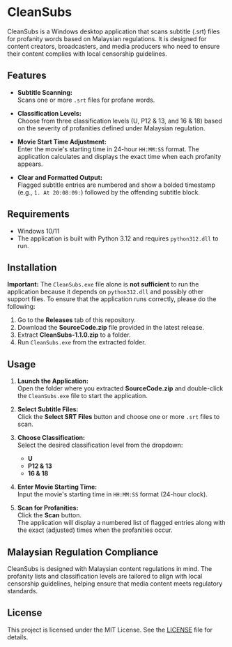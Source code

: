# CleanSubs

CleanSubs is a Windows desktop application that scans subtitle (.srt) files for profanity words based on Malaysian regulations. It is designed for content creators, broadcasters, and media producers who need to ensure their content complies with local censorship guidelines.

## Features

- **Subtitle Scanning:**  
  Scans one or more `.srt` files for profane words.

- **Classification Levels:**  
  Choose from three classification levels (U, P12 & 13, and 16 & 18) based on the severity of profanities defined under Malaysian regulation.

- **Movie Start Time Adjustment:**  
  Enter the movie's starting time in 24-hour `HH:MM:SS` format. The application calculates and displays the exact time when each profanity appears.

- **Clear and Formatted Output:**  
  Flagged subtitle entries are numbered and show a bolded timestamp (e.g., `1. At 20:08:09:`) followed by the offending subtitle block.

## Requirements

- Windows 10/11
- The application is built with Python 3.12 and requires `python312.dll` to run.

## Installation

**Important:** The `CleanSubs.exe` file alone is **not sufficient** to run the application because it depends on `python312.dll` and possibly other support files. To ensure that the application runs correctly, please do the following:

1. Go to the **Releases** tab of this repository.
2. Download the **SourceCode.zip** file provided in the latest release.
3. Extract **CleanSubs-1.1.0.zip** to a folder. 
4. Run `CleanSubs.exe` from the extracted folder.

## Usage

1. **Launch the Application:**  
   Open the folder where you extracted **SourceCode.zip** and double-click the `CleanSubs.exe` file to start the application.

2. **Select Subtitle Files:**  
   Click the **Select SRT Files** button and choose one or more `.srt` files to scan.

3. **Choose Classification:**  
   Select the desired classification level from the dropdown:
   - **U**
   - **P12 & 13**
   - **16 & 18**

4. **Enter Movie Starting Time:**  
   Input the movie's starting time in `HH:MM:SS` format (24-hour clock).

5. **Scan for Profanities:**  
   Click the **Scan** button.  
   The application will display a numbered list of flagged entries along with the exact (adjusted) times when the profanities occur.

## Malaysian Regulation Compliance

CleanSubs is designed with Malaysian content regulations in mind. The profanity lists and classification levels are tailored to align with local censorship guidelines, helping ensure that media content meets regulatory standards.

## License

This project is licensed under the MIT License. See the [LICENSE](LICENSE) file for details.
